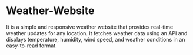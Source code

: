 # Weather-Website
It is a simple and responsive weather website that provides real-time weather updates for any location. It fetches weather data using an API and displays temperature, humidity, wind speed, and weather conditions in an easy-to-read format.
